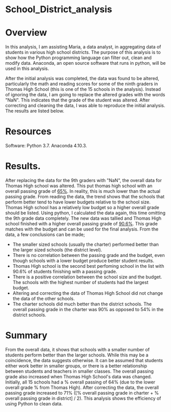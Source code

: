 # School_District_analysis

# Overview
In this analysis, I am assisting Maria, a data analyst, in aggregating data of students in various high school districts. The purpose of this analysis is to show how the Python programming language can filter out, clean and modify data. Anaconda, an open source software that runs in python, will be used in this analysis.

After the initial analysis was completed, the data was found to be altered, particularly the math and reading scores for some of the ninth graders in Thomas High School (this is one of the 15 schools in the analysis). Instead of ignoring the data, I am going to replace the altered grades with the words "NaN". This indicates that the grade of the student was altered. After correcting and cleaning the data, I was able to reproduce the initial analysis. The results are listed below.

# Resources
Software: Python 3.7. Anaconda 4.10.3.

# Results.
After replacing the data for the 9th graders with "NaN", the overall data for Thomas High school was altered. This put thomas high school with an overall passing grade of [65%](https://github.com/somtoesomeju/School_District_analysis/blob/somtoesomeju-patch-thomas/Thomas_high_School_raw.png). In reality, this is much lower than the actual passing grade. From reading the data, the trend shows that the schools that perform better tend to have lower budgets relative to the school size. Thomas High school has a relatively low budget so a higher overall grade should be listed. Using python, I calculated the data again, this time omitting the 9th grade data completely. The new data was tallied and Thomas High school finished with a higher overall passing grade of [90.6%](https://github.com/somtoesomeju/School_District_analysis/blob/somtoesomeju-patch-thomas/Thomas_High_School_corrected.png). This grade matches with the budget and can be used for the final analysis. From the data, a few conclusions can be made;

- The smaller sized schools (usually the charter) performed better than the larger sized schools (the district level).
- There is no correlation between the passing grade and the budget, even though schools with a lower budget produce better student results.
- Thomas High school is the second best perfoming school in the list with 90.6% of students finishing with a passing grade.
- There is a positive correlation between the school size and the budget. The schools with the highest number of students had the largest budget.
- Altering and correcting the data of Thomas High School did not change the data of the other schools.
- The charter schools did much better than the district schools. The overall passing grade in the charter was 90% as opposed to 54% in the district schools.

# Summary
From the overall data, it shows that schools with a smaller number of students perform better than the larger schools. While this may be a coincidence, the data suggests otherwise. It can be assumed that students either work better in smaller groups, or there is a better relationship between students and teachers in smaller classes. The overall passing grade also increased when Thomas High School's data was changed. Initially, all 15 schools had a % overall passing of 64% (due to the lower overall grade % from Thomas High). After correcting the data, the overall passing grade increased to 71% ([% overall passing grade in charter + % overall passing grade in district] / 2). This analysis shows the efficiency of using Python to clean data.

